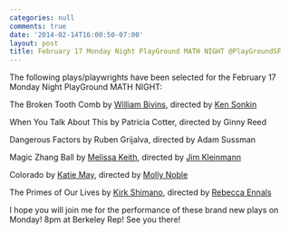 ```yaml
---
categories: null
comments: true
date: '2014-02-14T16:00:50-07:00'
layout: post
title: February 17 Monday Night PlayGround MATH NIGHT @PlayGroundSF
---
```


The following plays/playwrights have been selected for the February 17 Monday Night PlayGround MATH NIGHT:
 
The Broken Tooth Comb by [William Bivins](http://www.williambivins.com/), directed by [Ken Sonkin](http://dramalist.com/people/391/ken-sonkin/actor/director/teacher)

When You Talk About This by Patricia Cotter, directed by Ginny Reed

Dangerous Factors by Ruben Grijalva, directed by Adam Sussman

Magic Zhang Ball by [Melissa Keith](http://www.facebook.com/melissakeithactor), directed by [Jim Kleinmann](http://playground-sf.org/company.php)

Colorado by [Katie May](http://www.katiemayplaywright.com/), directed by [Molly Noble](http://mollynoble.com/)

The Primes of Our Lives by [Kirk Shimano](http://www.kirkshimano.com/KirkShimano/Home.html), directed by [Rebecca Ennals](http://www.sfshakes.org/about/bios_staff.html)

I hope you will join me for the performance of these brand new plays on Monday! 8pm at Berkeley Rep! See you there!